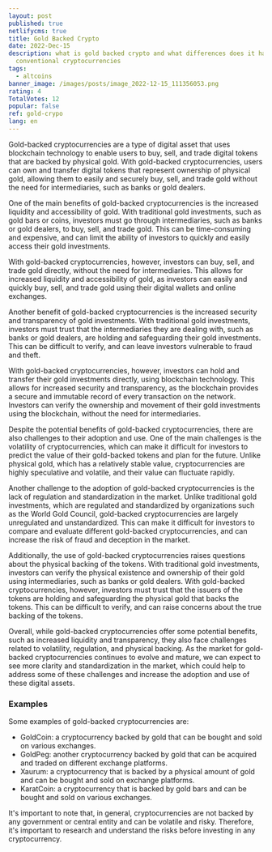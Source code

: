 ```yaml
---
layout: post
published: true
netlifycms: true
title: Gold Backed Crypto
date: 2022-Dec-15
description: what is gold backed crypto and what differences does it have with
  conventional cryptocurrencies
tags:
  - altcoins
banner_image: /images/posts/image_2022-12-15_111356053.png
rating: 4
TotalVotes: 12
popular: false
ref: gold-crypo
lang: en
---
```

Gold-backed cryptocurrencies are a type of digital asset that uses blockchain technology to enable users to buy, sell, and trade digital tokens that are backed by physical gold. With gold-backed cryptocurrencies, users can own and transfer digital tokens that represent ownership of physical gold, allowing them to easily and securely buy, sell, and trade gold without the need for intermediaries, such as banks or gold dealers.

One of the main benefits of gold-backed cryptocurrencies is the increased liquidity and accessibility of gold. With traditional gold investments, such as gold bars or coins, investors must go through intermediaries, such as banks or gold dealers, to buy, sell, and trade gold. This can be time-consuming and expensive, and can limit the ability of investors to quickly and easily access their gold investments.

With gold-backed cryptocurrencies, however, investors can buy, sell, and trade gold directly, without the need for intermediaries. This allows for increased liquidity and accessibility of gold, as investors can easily and quickly buy, sell, and trade gold using their digital wallets and online exchanges.

Another benefit of gold-backed cryptocurrencies is the increased security and transparency of gold investments. With traditional gold investments, investors must trust that the intermediaries they are dealing with, such as banks or gold dealers, are holding and safeguarding their gold investments. This can be difficult to verify, and can leave investors vulnerable to fraud and theft.

With gold-backed cryptocurrencies, however, investors can hold and transfer their gold investments directly, using blockchain technology. This allows for increased security and transparency, as the blockchain provides a secure and immutable record of every transaction on the network. Investors can verify the ownership and movement of their gold investments using the blockchain, without the need for intermediaries.

Despite the potential benefits of gold-backed cryptocurrencies, there are also challenges to their adoption and use. One of the main challenges is the volatility of cryptocurrencies, which can make it difficult for investors to predict the value of their gold-backed tokens and plan for the future. Unlike physical gold, which has a relatively stable value, cryptocurrencies are highly speculative and volatile, and their value can fluctuate rapidly.

Another challenge to the adoption of gold-backed cryptocurrencies is the lack of regulation and standardization in the market. Unlike traditional gold investments, which are regulated and standardized by organizations such as the World Gold Council, gold-backed cryptocurrencies are largely unregulated and unstandardized. This can make it difficult for investors to compare and evaluate different gold-backed cryptocurrencies, and can increase the risk of fraud and deception in the market.

Additionally, the use of gold-backed cryptocurrencies raises questions about the physical backing of the tokens. With traditional gold investments, investors can verify the physical existence and ownership of their gold using intermediaries, such as banks or gold dealers. With gold-backed cryptocurrencies, however, investors must trust that the issuers of the tokens are holding and safeguarding the physical gold that backs the tokens. This can be difficult to verify, and can raise concerns about the true backing of the tokens.

Overall, while gold-backed cryptocurrencies offer some potential benefits, such as increased liquidity and transparency, they also face challenges related to volatility, regulation, and physical backing. As the market for gold-backed cryptocurrencies continues to evolve and mature, we can expect to see more clarity and standardization in the market, which could help to address some of these challenges and increase the adoption and use of these digital assets.

### E﻿xamples

Some examples of gold-backed cryptocurrencies are:

* GoldCoin: a cryptocurrency backed by gold that can be bought and sold on various exchanges.
* GoldPeg: another cryptocurrency backed by gold that can be acquired and traded on different exchange platforms.
* Xaurum: a cryptocurrency that is backed by a physical amount of gold and can be bought and sold on exchange platforms.
* KaratCoin: a cryptocurrency that is backed by gold bars and can be bought and sold on various exchanges.

It's important to note that, in general, cryptocurrencies are not backed by any government or central entity and can be volatile and risky. Therefore, it's important to research and understand the risks before investing in any cryptocurrency.